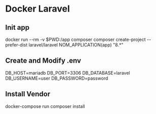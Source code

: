 # Docker Laravel

## Init app
docker run --rm -v $PWD:/app composer composer create-project --prefer-dist laravel/laravel NOM_APPLICATION(app) "8.*"

## Create and Modify .env
DB_HOST=mariadb
DB_PORT=3306
DB_DATABASE=laravel
DB_USERNAME=user
DB_PASSWORD=password

## Install Vendor
docker-compose run composer install